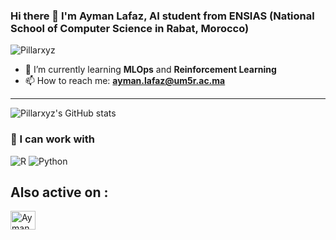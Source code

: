 ### Hi there 👋 I'm Ayman Lafaz, AI student from ENSIAS (National School of Computer Science in Rabat, Morocco)

<p align="left"> <img src="https://komarev.com/ghpvc/?username=Pillarxyz&label=Profile%20views&color=e42a28&style=flat" alt="Pillarxyz" /> </p>

- 🌱 I’m currently learning **MLOps** and **Reinforcement Learning**
- 📫 How to reach me: **ayman.lafaz@um5r.ac.ma**
---

![Pillarxyz's GitHub stats](https://github-readme-stats.vercel.app/api/?username=pillarxyz&show_icons=true&title_color=fff&icon_color=54EC87&text_color=aaaaaa&bg_color=050505)

<h3>📄 I can work with </h3>
<p>
<a target="_blank"><img alt="R" src="https://img.shields.io/badge/-R-%2312100E.svg?logo=r&logoColor=blue&style=for-the-badge"/></a> 
<a target="_blank"><img alt="Python" src="https://img.shields.io/badge/Python-%2312100E.svg?logo=python&style=for-the-badge&logoColor=yellow"/></a> 
</p>

<h2 align="left">Also active on :</h2>
<p align="left">
   <a href="https://www.kaggle.com/aymanlafaz" target="_blank"><img align="center" src="https://raw.githubusercontent.com/rahuldkjain/github-profile-readme-generator/master/src/images/icons/Social/kaggle.svg" alt="Ayman Lafaz" height="30" width="40" /></a>
   &emsp;
</p>



